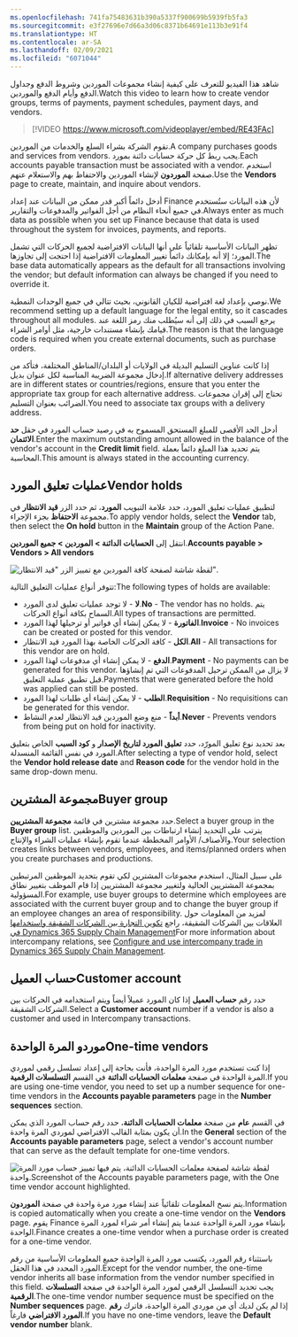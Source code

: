 ```yaml
---
ms.openlocfilehash: 741fa75483631b390a5337f900699b5939fb5fa3
ms.sourcegitcommit: e3f27696e7d66a3d06c8371b64691e113b3e91f4
ms.translationtype: HT
ms.contentlocale: ar-SA
ms.lasthandoff: 02/09/2021
ms.locfileid: "6071044"
---
```

<span data-ttu-id="22433-101">شاهد هذا الفيديو للتعرف على كيفية إنشاء مجموعات الموردين وشروط الدفع وجداول الدفع وأيام الدفع والموردين.</span><span class="sxs-lookup"><span data-stu-id="22433-101">Watch this video to learn how to create vendor groups, terms of payments, payment schedules, payment days, and vendors.</span></span>


> [!VIDEO https://www.microsoft.com/videoplayer/embed/RE43FAc]



<span data-ttu-id="22433-102">تقوم الشركة بشراء السلع والخدمات من الموردين.</span><span class="sxs-lookup"><span data-stu-id="22433-102">A company purchases goods and services from vendors.</span></span> <span data-ttu-id="22433-103">يجب ربط كل حركة حسابات دائنة بمورد.</span><span class="sxs-lookup"><span data-stu-id="22433-103">Each accounts payable transaction must be associated with a vendor.</span></span> <span data-ttu-id="22433-104">استخدم صفحة **الموردون** لإنشاء الموردين والاحتفاظ بهم والاستعلام عنهم.</span><span class="sxs-lookup"><span data-stu-id="22433-104">Use the **Vendors** page to create, maintain, and inquire about vendors.</span></span>

<span data-ttu-id="22433-105">أدخل دائماً أكبر قدر ممكن من البيانات عند إعداد Finance لأن هذه البيانات ستُستخدم في جميع أنحاء النظام من أجل الفواتير والمدفوعات والتقارير.</span><span class="sxs-lookup"><span data-stu-id="22433-105">Always enter as much data as possible when you set up Finance because that data is used throughout the system for invoices, payments, and reports.</span></span>

<span data-ttu-id="22433-106">تظهر البيانات الأساسية تلقائياً على أنها البيانات الافتراضية لجميع الحركات التي تشمل المورد؛ إلا أنه بإمكانك دائماً تغيير المعلومات الافتراضية إذا احتجت إلى تجاوزها.</span><span class="sxs-lookup"><span data-stu-id="22433-106">The base data automatically appears as the default for all transactions involving the vendor; but default information can always be changed if you need to override it.</span></span>

<span data-ttu-id="22433-107">نوصي بإعداد لغة افتراضية للكيان القانوني، بحيث تتالي في جميع الوحدات النمطية.</span><span class="sxs-lookup"><span data-stu-id="22433-107">We recommend setting up a default language for the legal entity, so it cascades throughout all modules.</span></span> <span data-ttu-id="22433-108">يرجع السبب في ذلك إلى أنه سيُطلب منك رمز اللغة عند قيامك بإنشاء مستندات خارجية، مثل أوامر الشراء.</span><span class="sxs-lookup"><span data-stu-id="22433-108">The reason is that the language code is required when you create external documents, such as purchase orders.</span></span>

<span data-ttu-id="22433-109">إذا كانت عناوين التسليم البديلة في الولايات أو البلدان/المناطق المختلفة، فتأكد من إدخال مجموعة الضريبة المناسبة لكل عنوان بديل.</span><span class="sxs-lookup"><span data-stu-id="22433-109">If alternative delivery addresses are in different states or countries/regions, ensure that you enter the appropriate tax group for each alternative address.</span></span> <span data-ttu-id="22433-110">تحتاج إلى إقران مجموعات الضرائب بعنوان التسليم.</span><span class="sxs-lookup"><span data-stu-id="22433-110">You need to associate tax groups with a delivery address.</span></span>

<span data-ttu-id="22433-111">أدخل الحد الأقصى للمبلغ المستحق المسموح به في رصيد حساب المورد في حقل **حد الائتمان**.</span><span class="sxs-lookup"><span data-stu-id="22433-111">Enter the maximum outstanding amount allowed in the balance of the vendor's account in the **Credit limit** field.</span></span> <span data-ttu-id="22433-112">يتم تحديد هذا المبلغ دائماً بعملة المحاسبة.</span><span class="sxs-lookup"><span data-stu-id="22433-112">This amount is always stated in the accounting currency.</span></span>

## <a name="vendor-holds"></a><span data-ttu-id="22433-113">عمليات تعليق المورد</span><span class="sxs-lookup"><span data-stu-id="22433-113">Vendor holds</span></span> 

<span data-ttu-id="22433-114">لتطبيق عمليات تعليق المورد، حدد علامة التبويب **المورد**، ثم حدد الزر **قيد الانتظار** في مجموعة **الاحتفاظ** بجزء الإجراء.</span><span class="sxs-lookup"><span data-stu-id="22433-114">To apply vendor holds, select the **Vendor** tab, then select the **On hold** button in the **Maintain** group of the Action Pane.</span></span>

<span data-ttu-id="22433-115">انتقل إلى **الحسابات الدائنة > الموردين > جميع الموردين**.</span><span class="sxs-lookup"><span data-stu-id="22433-115">**Accounts payable > Vendors > All vendors**</span></span>
 
![لقطة شاشة لصفحة كافة الموردين مع تمييز الزر "قيد الانتظار".](../media/hold-1.png)

<span data-ttu-id="22433-117">تتوفر أنواع عمليات التعليق التالية:</span><span class="sxs-lookup"><span data-stu-id="22433-117">The following types of holds are available:</span></span>

- <span data-ttu-id="22433-118">**لا** - لا توجد عمليات تعليق لدى المورد.</span><span class="sxs-lookup"><span data-stu-id="22433-118">**No** - The vendor has no holds.</span></span> <span data-ttu-id="22433-119">يتم السماح بكافة أنواع الحركات.</span><span class="sxs-lookup"><span data-stu-id="22433-119">All types of transactions are permitted.</span></span>
- <span data-ttu-id="22433-120">**الفاتورة** - لا يمكن إنشاء أي فواتير أو ترحيلها لهذا المورد.</span><span class="sxs-lookup"><span data-stu-id="22433-120">**Invoice** - No invoices can be created or posted for this vendor.</span></span>
- <span data-ttu-id="22433-121">**الكل** - كافة الحركات الخاصة بهذا المورد قيد الانتظار.</span><span class="sxs-lookup"><span data-stu-id="22433-121">**All** - All transactions for this vendor are on hold.</span></span>
- <span data-ttu-id="22433-122">**الدفع** - لا يمكن إنشاء أي مدفوعات لهذا المورد.</span><span class="sxs-lookup"><span data-stu-id="22433-122">**Payment** - No payments can be generated for this vendor.</span></span> <span data-ttu-id="22433-123">لا يزال من الممكن ترحيل المدفوعات التي تم إنشاؤها قبل تطبيق عملية التعليق.</span><span class="sxs-lookup"><span data-stu-id="22433-123">Payments that were generated before the hold was applied can still be posted.</span></span>
- <span data-ttu-id="22433-124">**الطلب** - لا يمكن إنشاء أي طلبات لهذا المورد.</span><span class="sxs-lookup"><span data-stu-id="22433-124">**Requisition** - No requisitions can be generated for this vendor.</span></span>
- <span data-ttu-id="22433-125">**أبداً** - منع وضع الموردين قيد الانتظار لعدم النشاط.</span><span class="sxs-lookup"><span data-stu-id="22433-125">**Never** - Prevents vendors from being put on hold for inactivity.</span></span>

<span data-ttu-id="22433-126">بعد تحديد نوع تعليق المورّد، حدد **تعليق المورد لتاريخ الإصدار** و **كود السبب** الخاص بتعليق المورد في نفس القائمة المنسدلة.</span><span class="sxs-lookup"><span data-stu-id="22433-126">After selecting a type of vendor hold, select the **Vendor hold release date** and **Reason code** for the vendor hold in the same drop-down menu.</span></span>

## <a name="buyer-group"></a><span data-ttu-id="22433-127">مجموعة المشترين</span><span class="sxs-lookup"><span data-stu-id="22433-127">Buyer group</span></span> 

<span data-ttu-id="22433-128">حدد مجموعة مشترين في قائمة **مجموعة المشتريين**.</span><span class="sxs-lookup"><span data-stu-id="22433-128">Select a buyer group in the **Buyer group** list.</span></span> <span data-ttu-id="22433-129">يترتب على التحديد إنشاء ارتباطات بين الموردين والموظفين والأصناف/ الأوامر المخططة عندما تقوم بإنشاء عمليات الشراء والإنتاج.</span><span class="sxs-lookup"><span data-stu-id="22433-129">Your selection creates links between vendors, employees, and items/planned orders when you create purchases and productions.</span></span>

<span data-ttu-id="22433-130">على سبيل المثال، استخدم مجموعات المشترين لكي تقوم بتحديد الموظفين المرتبطين بمجموعة المشتريين الحالية ولتغيير مجموعة المشتريين إذا قام الموظف بتغيير نطاق المسؤولية.</span><span class="sxs-lookup"><span data-stu-id="22433-130">For example, use buyer groups to determine which employees are associated with the current buyer group and to change the buyer group if an employee changes an area of responsibility.</span></span>
<span data-ttu-id="22433-131">لمزيد من المعلومات حول العلاقات بين الشركات الشقيقة، راجع [تكوين التجارة بين الشركات الشقيقة واستخدامها في Dynamics 365 Supply Chain Management](https://docs.microsoft.com/learn/modules/configure-use-intercompany-trade-dyn365-supply-chain-mgmt/?azure-portal=true)</span><span class="sxs-lookup"><span data-stu-id="22433-131">For more information about intercompany relations, see [Configure and use intercompany trade in Dynamics 365 Supply Chain Management](https://docs.microsoft.com/learn/modules/configure-use-intercompany-trade-dyn365-supply-chain-mgmt/?azure-portal=true).</span></span>

## <a name="customer-account"></a><span data-ttu-id="22433-132">حساب العميل</span><span class="sxs-lookup"><span data-stu-id="22433-132">Customer account</span></span> 
<span data-ttu-id="22433-133">حدد رقم **حساب العميل** إذا كان المورد عميلاً أيضاً ويتم استخدامه في الحركات بين الشركات الشقيقة.</span><span class="sxs-lookup"><span data-stu-id="22433-133">Select a **Customer account** number if a vendor is also a customer and used in Intercompany transactions.</span></span>
 

## <a name="one-time-vendors"></a><span data-ttu-id="22433-134">موردو المرة الواحدة</span><span class="sxs-lookup"><span data-stu-id="22433-134">One-time vendors</span></span> 

<span data-ttu-id="22433-135">إذا كنت تستخدم مورد المرة الواحدة، فأنت بحاجة إلى إعداد تسلسل رقمي لموردي المرة الواحدة في صفحة **معلمات الحسابات الدائنة** في القسم **التسلسلات الرقمية**.</span><span class="sxs-lookup"><span data-stu-id="22433-135">If you are using one-time vendor, you need to set up a number sequence for one-time vendors in the **Accounts payable parameters** page in the **Number sequences** section.</span></span> 

<span data-ttu-id="22433-136">في القسم **عام** من صفحة **معلمات الحسابات الدائنة**، حدد رقم حساب المورد الذي يمكن أن يكون بمثابة القالب الافتراضي لموردي المرة واحدة.</span><span class="sxs-lookup"><span data-stu-id="22433-136">In the **General** section of the **Accounts payable parameters** page, select a vendor's account number that can serve as the default template for one-time vendors.</span></span>

![ <span data-ttu-id="22433-137">لقطة شاشة لصفحة معلمات الحسابات الدائنة، يتم فيها تمييز حساب مورد المرة واحدة.</span><span class="sxs-lookup"><span data-stu-id="22433-137">Screenshot of the Accounts payable parameters page, with the One time vendor account highlighted.</span></span>](../media/one-time.png)

<span data-ttu-id="22433-138">يتم نسخ المعلومات تلقائياً عند إنشاء مورد مرة واحدة في صفحة **الموردون**.</span><span class="sxs-lookup"><span data-stu-id="22433-138">Information is copied automatically when you create a one-time vendor on the **Vendors** page.</span></span> <span data-ttu-id="22433-139">يقوم Finance بإنشاء مورد المرة الواحدة عندما يتم إنشاء أمر شراء لمورد المرة الواحدة.</span><span class="sxs-lookup"><span data-stu-id="22433-139">Finance creates a one-time vendor when a purchase order is created for a one-time vendor.</span></span> 

<span data-ttu-id="22433-140">باستثناء رقم المورد، يكتسب مورد المرة الواحدة جميع المعلومات الأساسية من رقم المورد المحدد في هذا الحقل.</span><span class="sxs-lookup"><span data-stu-id="22433-140">Except for the vendor number, the one-time vendor inherits all base information from the vendor number specified in this field.</span></span> <span data-ttu-id="22433-141">يجب تحديد التسلسل الرقمي لمورد المرة الواحدة في صفحة **التسلسلات الرقمية**.</span><span class="sxs-lookup"><span data-stu-id="22433-141">The one-time vendor number sequence must be specified on the **Number sequences** page.</span></span> <span data-ttu-id="22433-142">إذا لم يكن لديك أي من موردي المرة الواحدة، فاترك **رقم المورد الافتراضي** فارغاً.</span><span class="sxs-lookup"><span data-stu-id="22433-142">If you have no one-time vendors, leave the **Default vendor number** blank.</span></span>

